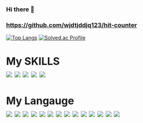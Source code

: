 ### Hi there 👋
### https://github.com/wjdtjddjq123/hit-counter
[![Top Langs](https://github-readme-stats.vercel.app/api/top-langs/?username=wjdtjddjq123&langs_count=10&layout=compact&theme=dark)](https://github.com/wjdtjddjq123/wjdtjddjq123)﻿
[![Solved.ac Profile](http://mazassumnida.wtf/api/v2/generate_badge?boj=wjdtjddjq)](https://solved.ac/wjdtjddjq/)


<h1 color="white" >  My SKILLS 
 <div align="left" >
 <img src="https://img.shields.io/badge/python-ffffff?style=flat-square&logo=python&logoColor=black">   
 <img src="https://img.shields.io/badge/javascript-ffffff?style=flat-square&logo=javascript&logoColor=black"/>
 <img src="https://img.shields.io/badge/java-ffffff?style=flat-square&logo=java&logoColor=black" />
 <img src="https://img.shields.io/badge/c-ffffff?style=flat-square&logo=c&logoColor=black" />
 <img src="https://img.shields.io/badge/cplusplus-ffffff?style=flat-square&logo=cplusplus&logoColor=black"    />
 </div>
</h1>



<h1 color="white"> My Langauge 
  <div align="left" >
 <img src="https://img.shields.io/badge/Git-ffffff?style=flat-square&logo=Git&logoColor=black"  alihg"left" /> 
 <img src="https://img.shields.io/badge/javascript-ffffff?style=flat-square&logo=javascript&logoColor=black"  alihg"left"/> 
 <img src="https://img.shields.io/badge/React-ffffff?style=flat-square&logo=react&logoColor=black" alihg"left"/>  
 <img src="https://img.shields.io/badge/django-ffffff?style=flat-square&logo=django&logoColor=black" alihg"left"/>
 <img src="https://img.shields.io/badge/sqlite-ffffff?style=flat-square&logo=sqlite&logoColor=black" alihg"left"/>   
 <img src="https://img.shields.io/badge/HTML5-ffffff?style=flat-square&logo=HTML5&logoColor=black" alihg"left"/>   
 <img src="https://img.shields.io/badge/css3-ffffff?style=flat-square&logo=css3&logoColor=black" alihg"left"/>   
 <img src="https://img.shields.io/badge/bootstrap-ffffff?style=flat-square&logo=bootstrap&logoColor=black" alihg"left"/>
 <img src="https://img.shields.io/badge/jquery-ffffff?style=flat-square&logo=jquery&logoColor=black" alihg"left"/>  
 <img src="https://img.shields.io/badge/raspberrypi-ffffff?style=flat-square&logo=raspberrypi&logoColor=black" alihg"left"/>  
 <img src="https://img.shields.io/badge/arduino-ffffff?style=flat-square&logo=arduino&logoColor=black" alihg"left"/>  
 <img src="https://img.shields.io/badge/slack-ffffff?style=flat-square&logo=slack&logoColor=black" alihg"left"/>  
 <img src="https://img.shields.io/badge/notion-ffffff?style=flat-square&logo=notion&logoColor=black" alihg"left"/>
 <img src="https://img.shields.io/badge/springboot-ffffff?style=flat-square&logo=springboot&logoColor=black" alihg"left"/>  
 
   
  
 </div>
</h1>
